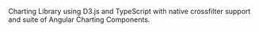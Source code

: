 Charting Library using D3.js and TypeScript with native crossfilter support and suite of Angular Charting Components.